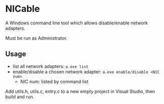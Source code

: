 # NICable
A Windows command line tool which allows disable/enable network adapters.

Must be run as Administrator.
## Usage

- list all network adapters: `a.exe list`
- enable/disable a chosen network adapter: `a.exe enable/disable <NIC num>`
  - NIC num: listed by command list

Add utils.h, utils.c, entry.c to a new empty project in Visual Studio, then build and run.
